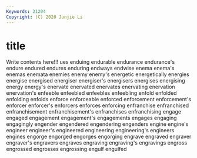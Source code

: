 ```yaml
---
Keywords: 21204
Copyright: (C) 2020 Junjie Li
---
```


# title

Write contents here!!!
ues 
enduing 
endurable 
endurance 
endurance's 
endure 
endured 
endures 
enduring
endways 
endwise 
enema 
enema's 
enemas 
enemata 
enemies 
enemy 
enemy's 
energetic
energetically 
energies 
energise 
energised 
energiser 
energiser's 
energisers 
energises 
energising 
energy
energy's 
enervate 
enervated 
enervates 
enervating 
enervation 
enervation's 
enfeeble 
enfeebled 
enfeebles
enfeebling 
enfold 
enfolded 
enfolding 
enfolds 
enforce 
enforceable 
enforced 
enforcement 
enforcement's
enforcer 
enforcer's 
enforcers 
enforces 
enforcing 
enfranchise 
enfranchised 
enfranchisement 
enfranchisement's 
enfranchises
enfranchising 
engage 
engaged 
engagement 
engagement's 
engagements 
engages 
engaging 
engagingly 
engender
engendered 
engendering 
engenders 
engine 
engine's 
engineer 
engineer's 
engineered 
engineering 
engineering's
engineers 
engines 
engorge 
engorged 
engorges 
engorging 
engrave 
engraved 
engraver 
engraver's
engravers 
engraves 
engraving 
engraving's 
engravings 
engross 
engrossed 
engrosses 
engrossing 
engulf
engulfed 
